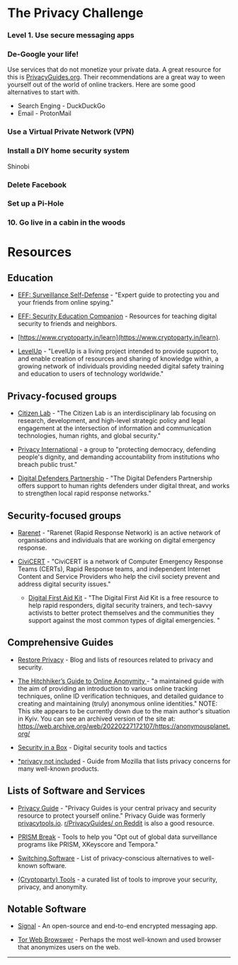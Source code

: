 # The Privacy Challenge



### Level 1. Use secure messaging apps


### De-Google your life!  

Use services that do not monetize your private data.  A great resource for this is [PrivacyGuides.org](https://www.privacyguides.org/tools/).  Their recommendations are a great way to ween yourself out of the world of online trackers.  Here are some good alternatives to start with.

- Search Enging - DuckDuckGo
- Email - ProtonMail



### Use a Virtual Private Network (VPN)


### Install a DIY home security system

Shinobi

### Delete Facebook

### Set up a Pi-Hole

### 10.  Go live in a cabin in the woods





# Resources

## Education

- [EFF: Surveillance Self-Defense](https://ssd.eff.org) - "Expert guide to protecting you and your friends from online spying."

- [EFF: Security Education Companion](https://sec.eff.org) - Resources for teaching digital security to friends and neighbors. 

- [https://www.cryptoparty.in/learn](https://www.cryptoparty.in/learn).

- [LevelUp](https://www.level-up.cc/) - "LevelUp is a living project intended to provide support to, and enable creation of resources and sharing of knowledge within, a growing network of individuals providing needed digital safety training and education to users of technology worldwide."

## Privacy-focused groups

- [Citizen Lab](https://citizenlab.ca/) - "The Citizen Lab is an interdisciplinary lab focusing on research, development, and high-level strategic policy and legal engagement at the intersection of information and communication technologies, human rights, and global security."

- [Privacy International](https://privacyinternational.org/) - a group to "protecting democracy, defending people's dignity, and demanding accountability from institutions who breach public trust."

- [Digital Defenders Partnership](https://www.digitaldefenders.org) - "The Digital Defenders Partnership offers support to human rights defenders under digital threat, and works to strengthen local rapid response networks."  

## Security-focused groups

- [Rarenet](https://www.rarenet.org) - "Rarenet (Rapid Response Network) is an active network of organisations and individuals that are working on digital emergency response. 

- [CiviCERT](https://www.civicert.org) - "CiviCERT is a network of Computer Emergency Response Teams (CERTs), Rapid Response teams, and independent Internet Content and Service Providers who help the civil society prevent and address digital security issues."

    - [Digital First Aid Kit](https://digitalfirstaid.org/) - "The Digital First Aid Kit is a free resource to help rapid responders, digital security trainers, and tech-savvy activists to better protect themselves and the communities they support against the most common types of digital emergencies. "

##	Comprehensive Guides

- [Restore Privacy](https://restoreprivacy.com/privacy-tools/) - Blog and lists of resources related to privacy and security.

- [The Hitchhiker’s Guide to Online Anonymity ](https://anonymousplanet.org) - "a maintained guide with the aim of providing an introduction to various online tracking techniques, online ID verification techniques, and detailed guidance to creating and maintaining (truly) anonymous online identities." NOTE: This site appears to be currently down due to the main author's situation in Kyiv.  You can see an archived version of the site at: https://web.archive.org/web/20220227172107/https://anonymousplanet.org/ 

- [Security in a Box](https://securityinabox.org/en/) - Digital security tools and tactics

- [*privacy not included](https://foundation.mozilla.org/en/privacynotincluded/) - Guide from Mozilla that lists privacy concerns for many well-known products.


## Lists of Software and Services

- [Privacy Guide](https://www.privacyguides.org) - "Privacy Guides is your central privacy and security resource to protect yourself online." Privacy Guide was formerly [privacytools.io](https://www.privacytools.io/).  [r/PrivacyGuides/ on Reddit](https://www.reddit.com/r/PrivacyGuides/) is also a good resource.

- [PRISM Break](https://prism-break.org/) - Tools to help you "Opt out of global data surveillance programs like PRISM, XKeyscore and Tempora."

- [Switching.Software](https://switching.software) - List of privacy-conscious alternatives to well-known software.

- [(Cryptoparty) Tools](https://www.cryptoparty.in/learn/tools) - a curated list of tools to improve your security, privacy, and anonymity.

## Notable Software

- [Signal](https://signal.org/) - An open-source and end-to-end encrypted messaging app.

- [Tor Web Browswer](https://www.torproject.org) - Perhaps the most well-known and used browser that anonymizes users on the web.


--------------------

